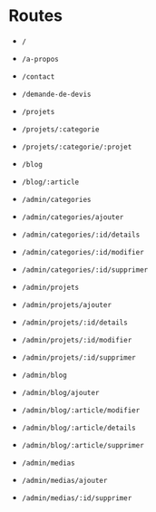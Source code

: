 # Routes


- `/`
- `/a-propos`
- `/contact`
- `/demande-de-devis`


- `/projets`
- `/projets/:categorie`
- `/projets/:categorie/:projet`


- `/blog`
- `/blog/:article`


- `/admin/categories`
- `/admin/categories/ajouter`
- `/admin/categories/:id/details`
- `/admin/categories/:id/modifier`
- `/admin/categories/:id/supprimer`


- `/admin/projets`
- `/admin/projets/ajouter`
- `/admin/projets/:id/details`
- `/admin/projets/:id/modifier`
- `/admin/projets/:id/supprimer`


- `/admin/blog`
- `/admin/blog/ajouter`
- `/admin/blog/:article/modifier`
- `/admin/blog/:article/details`
- `/admin/blog/:article/supprimer`


- `/admin/medias`
- `/admin/medias/ajouter`
- `/admin/medias/:id/supprimer`